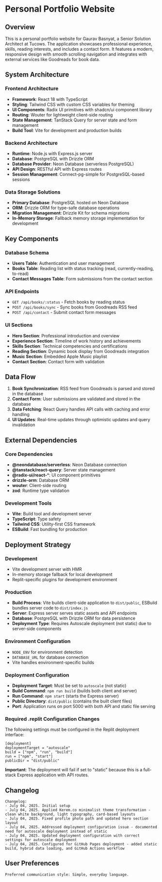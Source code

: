 # Personal Portfolio Website

## Overview

This is a personal portfolio website for Gaurav Basnyat, a Senior Solution Architect at Tucows. The application showcases professional experience, skills, reading interests, and includes a contact form. It features a modern, responsive design with smooth scrolling navigation and integrates with external services like Goodreads for book data.

## System Architecture

### Frontend Architecture
- **Framework**: React 18 with TypeScript
- **Styling**: Tailwind CSS with custom CSS variables for theming
- **UI Components**: Radix UI primitives with shadcn/ui component library
- **Routing**: Wouter for lightweight client-side routing
- **State Management**: TanStack Query for server state and form management
- **Build Tool**: Vite for development and production builds

### Backend Architecture
- **Runtime**: Node.js with Express.js server
- **Database**: PostgreSQL with Drizzle ORM
- **Database Provider**: Neon Database (serverless PostgreSQL)
- **API Design**: RESTful API with Express routes
- **Session Management**: Connect-pg-simple for PostgreSQL-based sessions

### Data Storage Solutions
- **Primary Database**: PostgreSQL hosted on Neon Database
- **ORM**: Drizzle ORM for type-safe database operations
- **Migration Management**: Drizzle Kit for schema migrations
- **In-Memory Storage**: Fallback memory storage implementation for development

## Key Components

### Database Schema
- **Users Table**: Authentication and user management
- **Books Table**: Reading list with status tracking (read, currently-reading, to-read)
- **Contact Messages Table**: Form submissions from the contact section

### API Endpoints
- `GET /api/books/:status` - Fetch books by reading status
- `POST /api/books/sync` - Sync books from Goodreads RSS feed
- `POST /api/contact` - Submit contact form messages

### UI Sections
- **Hero Section**: Professional introduction and overview
- **Experience Section**: Timeline of work history and achievements
- **Skills Section**: Technical competencies and certifications
- **Reading Section**: Dynamic book display from Goodreads integration
- **Music Section**: Embedded Apple Music playlist
- **Contact Section**: Contact form with validation

## Data Flow

1. **Book Synchronization**: RSS feed from Goodreads is parsed and stored in the database
2. **Contact Form**: User submissions are validated and stored in the database
3. **Data Fetching**: React Query handles API calls with caching and error handling
4. **UI Updates**: Real-time updates through optimistic updates and query invalidation

## External Dependencies

### Core Dependencies
- **@neondatabase/serverless**: Neon Database connection
- **@tanstack/react-query**: Server state management
- **@radix-ui/react-***: UI component primitives
- **drizzle-orm**: Database ORM
- **wouter**: Client-side routing
- **zod**: Runtime type validation

### Development Tools
- **Vite**: Build tool and development server
- **TypeScript**: Type safety
- **Tailwind CSS**: Utility-first CSS framework
- **ESBuild**: Fast bundling for production

## Deployment Strategy

### Development
- Vite development server with HMR
- In-memory storage fallback for local development
- Replit-specific plugins for development environment

### Production
- **Build Process**: Vite builds client-side application to `dist/public`, ESBuild bundles server code to `dist/index.js`
- **Server**: Express server serves static assets and API endpoints
- **Database**: PostgreSQL with Drizzle ORM for data persistence
- **Deployment Type**: Requires Autoscale deployment (not static) due to server-side components

### Environment Configuration
- `NODE_ENV` for environment detection
- `DATABASE_URL` for database connection
- Vite handles environment-specific builds

### Deployment Configuration
- **Deployment Target**: Must be set to `autoscale` (not static)
- **Build Command**: `npm run build` (builds both client and server)
- **Run Command**: `npm start` (starts the Express server)
- **Public Directory**: `dist/public` (contains the built client files)
- **Port**: Application runs on port 5000 with both API and static file serving

### Required .replit Configuration Changes
The following settings must be configured in the Replit deployment interface:

```
[deployment]
deploymentTarget = "autoscale"
build = ["npm", "run", "build"]
run = ["npm", "start"]
publicDir = "dist/public"
```

**Important**: The deployment will fail if set to "static" because this is a full-stack Express application with API routes.

## Changelog

```
Changelog:
- July 04, 2025. Initial setup
- July 04, 2025. Applied Kerem.co minimalist theme transformation - clean white background, light typography, card-based layouts
- July 04, 2025. Fixed profile photo path and updated hero section layout
- July 04, 2025. Addressed deployment configuration issue - documented need for autoscale deployment instead of static
- July 04, 2025. Updated deployment configuration with correct settings for autoscale deployment
- July 04, 2025. Configured for GitHub Pages deployment - added static build, hybrid data loading, and GitHub Actions workflow
```

## User Preferences

```
Preferred communication style: Simple, everyday language.
```